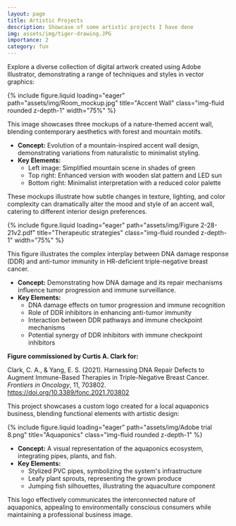 ```yaml
---
layout: page
title: Artistic Projects
description: Showcase of some artistic projects I have done
img: assets/img/tiger-drawing.JPG
importance: 2
category: fun
---
```


<p>Explore a diverse collection of digital artwork created using Adobe Illustrator, demonstrating a range of techniques and styles in vector graphics:</p>

<div class="row">
    <div class="col-sm mt-3 mt-md-0">
        {% include figure.liquid loading="eager" path="assets/img/Room_mockup.jpg" title="Accent Wall" class="img-fluid rounded z-depth-1" width="75%" %}
    </div>
</div>

<p>This image showcases three mockups of a nature-themed accent wall, blending contemporary aesthetics with forest and mountain motifs.</p>

<ul>
    <li><strong>Concept:</strong> Evolution of a mountain-inspired accent wall design, demonstrating variations from naturalistic to minimalist styling.</li>
  <li><strong>Key Elements:</strong>
    <ul>
        <li>Left image: Simplified mountain scene in shades of green</li>
        <li>Top right: Enhanced version with wooden slat pattern and LED sun</li>
        <li>Bottom right: Minimalist interpretation with a reduced color palette</li>
    </ul>
</ul>

<p>These mockups illustrate how subtle changes in texture, lighting, and color complexity can dramatically alter the mood and style of an accent wall, catering to different interior design preferences.</p>


<div class="row">
    <div class="col-sm mt-3 mt-md-0">
        {% include figure.liquid loading="eager" path="assets/img/Figure 2-28-21v2.pdf" title="Therapeutic strategies" class="img-fluid rounded z-depth-1" width="75%" %}
    </div>
</div>


<p>This figure illustrates the complex interplay between DNA damage response (DDR) and anti-tumor immunity in HR-deficient triple-negative breast cancer.</p>

<ul>
    <li><strong>Concept:</strong> Demonstrating how DNA damage and its repair mechanisms influence tumor progression and immune surveillance.</li>
  <li><strong>Key Elements:</strong>
    <ul>
        <li>DNA damage effects on tumor progression and immune recognition</li>
        <li>Role of DDR inhibitors in enhancing anti-tumor immunity</li>
        <li>Interaction between DDR pathways and immune checkpoint mechanisms</li>
        <li>Potential synergy of DDR inhibitors with immune checkpoint inhibitors</li>
    </ul>
  </li>
</ul>

<p class="mt-3"><strong>Figure commissioned by Curtis A. Clark for:</strong></p>
<p>Clark, C. A., & Yang, E. S. (2021). Harnessing DNA Repair Defects to Augment Immune-Based Therapies in Triple-Negative Breast Cancer. <i>Frontiers in Oncology</i>, 11, 703802. <a href="https://doi.org/10.3389/fonc.2021.703802" target="_blank">https://doi.org/10.3389/fonc.2021.703802</a></p>



<p>This project showcases a custom logo created for a local aquaponics business, blending functional elements with artistic design:</p>

<div class="row">
    <div class="col-sm mt-3 mt-md-0">
        {% include figure.liquid loading="eager" path="assets/img/Adobe trial 8.png" title="Aquaponics" class="img-fluid rounded z-depth-1" %}
    </div>
</div>

<ul>
  <li><strong>Concept:</strong> A visual representation of the aquaponics ecosystem, integrating pipes, plants, and fish.</li>
  
  <li><strong>Key Elements:</strong>
    <ul>
      <li>Stylized PVC pipes, symbolizing the system's infrastructure</li>
      <li>Leafy plant sprouts, representing the grown produce</li>
      <li>Jumping fish silhouettes, illustrating the aquaculture component</li>
    </ul>
  </li>
</ul>

<p>This logo effectively communicates the interconnected nature of aquaponics, appealing to environmentally conscious consumers while maintaining a professional business image.</p>
